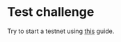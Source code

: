 # Test challenge

Try to start a testnet using [this](../02-testnet-start.md#starting-the-testnet) guide.